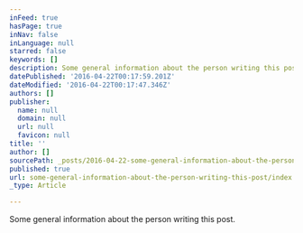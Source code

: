 ```yaml
---
inFeed: true
hasPage: true
inNav: false
inLanguage: null
starred: false
keywords: []
description: Some general information about the person writing this post.
datePublished: '2016-04-22T00:17:59.201Z'
dateModified: '2016-04-22T00:17:47.346Z'
authors: []
publisher:
  name: null
  domain: null
  url: null
  favicon: null
title: ''
author: []
sourcePath: _posts/2016-04-22-some-general-information-about-the-person-writing-this-post.md
published: true
url: some-general-information-about-the-person-writing-this-post/index.html
_type: Article

---
```

Some general information about the person writing this post.